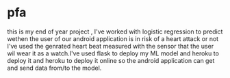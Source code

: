 # pfa
this is my end of year project , I've worked with logistic regression to predict wethen the user of our android application is in risk of a heart attack or not
I've used the genrated heart beat measured with the sensor that the user wil wear it as a watch.I've used flask to deploy my ML model and heroku to deploy it and heroku to deploy it online so the android application can get and send data from/to the model.
